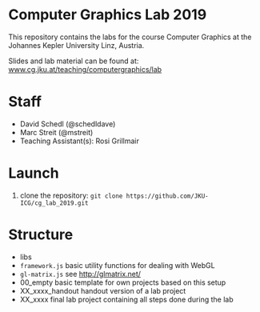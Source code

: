 # Computer Graphics Lab 2019

This repository contains the labs for the course Computer Graphics at the Johannes Kepler University Linz, Austria.

Slides and lab material can be found at:
 www.cg.jku.at/teaching/computergraphics/lab



# Staff
 * David Schedl (@schedldave)
 * Marc Streit (@mstreit)
 * Teaching Assistant(s): Rosi Grillmair

# Launch

1. clone the repository: `git clone https://github.com/JKU-ICG/cg_lab_2019.git`

# Structure

 * libs
  * `framework.js` basic utility functions for dealing with WebGL
  * `gl-matrix.js` see http://glmatrix.net/
 * 00_empty
   basic template for own projects based on this setup
 * XX_xxxx_handout
   handout version of a lab project
 * XX_xxxx
   final lab project containing all steps done during the lab
